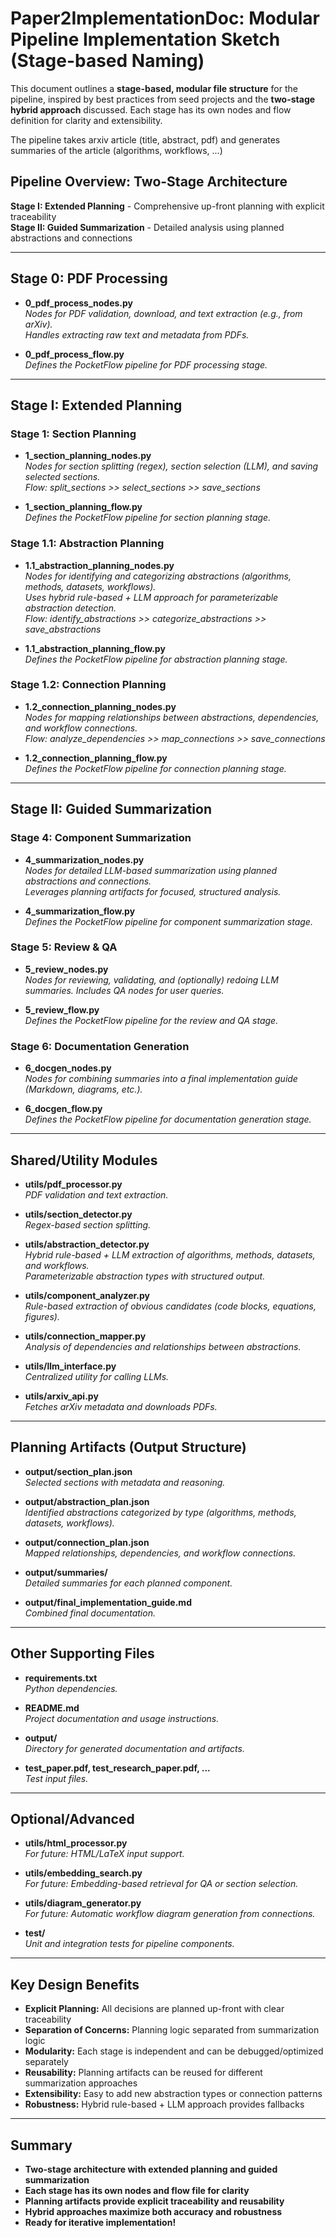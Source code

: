 # Paper2ImplementationDoc: Modular Pipeline Implementation Sketch (Stage-based Naming)

This document outlines a **stage-based, modular file structure** for the pipeline, inspired by best practices from seed projects and the **two-stage hybrid approach** discussed. Each stage has its own nodes and flow definition for clarity and extensibility.

The pipeline takes arxiv article (title, abstract, pdf) and generates summaries of the article (algorithms, workflows, ...) 

## **Pipeline Overview: Two-Stage Architecture**

**Stage I: Extended Planning** - Comprehensive up-front planning with explicit traceability  
**Stage II: Guided Summarization** - Detailed analysis using planned abstractions and connections

---

## **Stage 0: PDF Processing**

- **0_pdf_process_nodes.py**  
  _Nodes for PDF validation, download, and text extraction (e.g., from arXiv)._  
  _Handles extracting raw text and metadata from PDFs._

- **0_pdf_process_flow.py**  
  _Defines the PocketFlow pipeline for PDF processing stage._

---

## **Stage I: Extended Planning**

### **Stage 1: Section Planning**

- **1_section_planning_nodes.py**  
  _Nodes for section splitting (regex), section selection (LLM), and saving selected sections._  
  _Flow: split_sections >> select_sections >> save_sections_

- **1_section_planning_flow.py**  
  _Defines the PocketFlow pipeline for section planning stage._

### **Stage 1.1: Abstraction Planning**

- **1.1_abstraction_planning_nodes.py**  
  _Nodes for identifying and categorizing abstractions (algorithms, methods, datasets, workflows)._  
  _Uses hybrid rule-based + LLM approach for parameterizable abstraction detection._  
  _Flow: identify_abstractions >> categorize_abstractions >> save_abstractions_

- **1.1_abstraction_planning_flow.py**  
  _Defines the PocketFlow pipeline for abstraction planning stage._

### **Stage 1.2: Connection Planning**

- **1.2_connection_planning_nodes.py**  
  _Nodes for mapping relationships between abstractions, dependencies, and workflow connections._  
  _Flow: analyze_dependencies >> map_connections >> save_connections_

- **1.2_connection_planning_flow.py**  
  _Defines the PocketFlow pipeline for connection planning stage._

---

## **Stage II: Guided Summarization**

### **Stage 4: Component Summarization**

- **4_summarization_nodes.py**  
  _Nodes for detailed LLM-based summarization using planned abstractions and connections._  
  _Leverages planning artifacts for focused, structured analysis._

- **4_summarization_flow.py**  
  _Defines the PocketFlow pipeline for component summarization stage._

### **Stage 5: Review & QA**

- **5_review_nodes.py**  
  _Nodes for reviewing, validating, and (optionally) redoing LLM summaries. Includes QA nodes for user queries._

- **5_review_flow.py**  
  _Defines the PocketFlow pipeline for the review and QA stage._

### **Stage 6: Documentation Generation**

- **6_docgen_nodes.py**  
  _Nodes for combining summaries into a final implementation guide (Markdown, diagrams, etc.)._

- **6_docgen_flow.py**  
  _Defines the PocketFlow pipeline for documentation generation stage._

---

## **Shared/Utility Modules**

- **utils/pdf_processor.py**  
  _PDF validation and text extraction._

- **utils/section_detector.py**  
  _Regex-based section splitting._

- **utils/abstraction_detector.py**  
  _Hybrid rule-based + LLM extraction of algorithms, methods, datasets, and workflows._  
  _Parameterizable abstraction types with structured output._

- **utils/component_analyzer.py**  
  _Rule-based extraction of obvious candidates (code blocks, equations, figures)._

- **utils/connection_mapper.py**  
  _Analysis of dependencies and relationships between abstractions._

- **utils/llm_interface.py**  
  _Centralized utility for calling LLMs._

- **utils/arxiv_api.py**  
  _Fetches arXiv metadata and downloads PDFs._

---

## **Planning Artifacts (Output Structure)**

- **output/section_plan.json**  
  _Selected sections with metadata and reasoning._

- **output/abstraction_plan.json**  
  _Identified abstractions categorized by type (algorithms, methods, datasets, workflows)._

- **output/connection_plan.json**  
  _Mapped relationships, dependencies, and workflow connections._

- **output/summaries/**  
  _Detailed summaries for each planned component._

- **output/final_implementation_guide.md**  
  _Combined final documentation._

---

## **Other Supporting Files**

- **requirements.txt**  
  _Python dependencies._

- **README.md**  
  _Project documentation and usage instructions._

- **output/**  
  _Directory for generated documentation and artifacts._

- **test_paper.pdf, test_research_paper.pdf, ...**  
  _Test input files._

---

## **Optional/Advanced**

- **utils/html_processor.py**  
  _For future: HTML/LaTeX input support._

- **utils/embedding_search.py**  
  _For future: Embedding-based retrieval for QA or section selection._

- **utils/diagram_generator.py**  
  _For future: Automatic workflow diagram generation from connections._

- **test/**  
  _Unit and integration tests for pipeline components._

---

## **Key Design Benefits**

- **Explicit Planning:** All decisions are planned up-front with clear traceability
- **Separation of Concerns:** Planning logic separated from summarization logic  
- **Modularity:** Each stage is independent and can be debugged/optimized separately
- **Reusability:** Planning artifacts can be reused for different summarization approaches
- **Extensibility:** Easy to add new abstraction types or connection patterns
- **Robustness:** Hybrid rule-based + LLM approach provides fallbacks

---

## **Summary**

- **Two-stage architecture with extended planning and guided summarization**
- **Each stage has its own nodes and flow file for clarity**
- **Planning artifacts provide explicit traceability and reusability**
- **Hybrid approaches maximize both accuracy and robustness**
- **Ready for iterative implementation!** 